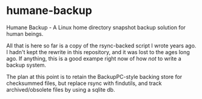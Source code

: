 # humane-backup
Humane Backup - A Linux home directory snapshot backup solution for human beings.

All that is here so far is a copy of the rsync-backed script I wrote years ago.  I hadn't kept the rewrite in this repository, and it was lost to the ages long ago.  If anything, this is a good exampe right now of how *not* to write a backup system.

The plan at this point is to retain the BackupPC-style backing store for checksummed files, but replace rsync with findutils, and track archived/obsolete files by using a sqlite db.
